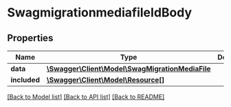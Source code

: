 # SwagmigrationmediafileIdBody

## Properties
Name | Type | Description | Notes
------------ | ------------- | ------------- | -------------
**data** | [**\Swagger\Client\Model\SwagMigrationMediaFile**](SwagMigrationMediaFile.md) |  | [optional] 
**included** | [**\Swagger\Client\Model\Resource[]**](Resource.md) |  | [optional] 

[[Back to Model list]](../../README.md#documentation-for-models) [[Back to API list]](../../README.md#documentation-for-api-endpoints) [[Back to README]](../../README.md)


